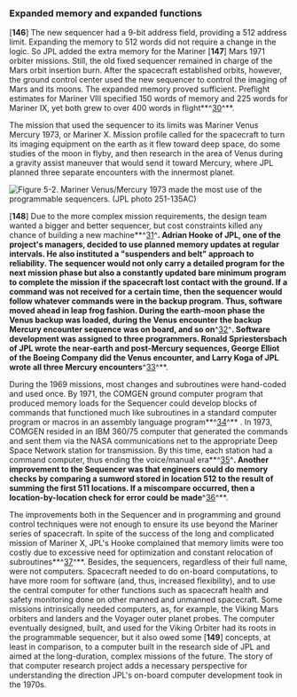 ### Expanded memory and expanded functions

\[**146**\] The new sequencer had a 9-bit address field, providing a 512
address limit. Expanding the memory to 512 words did not require a
change in the logic. So JPL added the extra memory for the Mariner
\[**147**\] Mars 1971 orbiter missions. Still, the old fixed sequencer
remained in charge of the Mars orbit insertion burn. After the
spacecraft established orbits, however, the ground control center used
the new sequencer to control the imaging of Mars and its moons. The
expanded memory proved sufficient. Preflight estimates for Mariner VIII
specified 150 words of memory and 225 words for Mariner IX, yet both
grew to over 400 words in flight**^[30](Source5.html)^**.

The mission that used the sequencer to its limits was Mariner Venus
Mercury 1973, or Mariner X. Mission profile called for the spacecraft to
turn its imaging equipment on the earth as it flew toward deep space, do
some studies of the moon in flyby, and then research in the area of
Venus during a gravity assist maneuver that would send it toward
Mercury, where JPL planned three separate encounters with the innermost
planet.

![Figure 5-2. Mariner Venus/Mercury 1973 made the most use of the
programmable sequencers. (JPL photo 251-135AC)](images/p147.jpg)

\[**148**\] Due to the more complex mission requirements, the design
team wanted a bigger and better sequencer, but cost constraints killed
any chance of building a new machine**^[31](Source5.html)^**. Adrian
Hooke of JPL, one of the project's managers, decided to use planned
memory updates at regular intervals. He also instituted a "suspenders
and belt" approach to reliability. The sequencer would not only carry a
detailed program for the next mission phase but also a constantly
updated bare minimum program to complete the mission if the spacecraft
lost contact with the ground. If a command was not received for a
certain time, then the sequencer would follow whatever commands were in
the backup program. Thus, software moved ahead in leap frog fashion.
During the earth-moon phase the Venus backup was loaded, during the
Venus encounter the backup Mercury encounter sequence was on board, and
so on**^[32](Source5.html)^**. Software development was assigned to
three programmers. Ronald Spriestersbach of JPL wrote the near-earth and
post-Mercury sequences, George Elliot of the Boeing Company did the
Venus encounter, and Larry Koga of JPL wrote all three Mercury
encounters**^[33](Source5.html)^**.

During the 1969 missions, most changes and subroutines were hand-coded
and used once. By 1971, the COMGEN ground computer program that produced
memory loads for the Sequencer could develop blocks of commands that
functioned much like subroutines in a standard computer program or
macros in an assembly language program**^[34](Source5.html)^** . In
1973, COMGEN resided in an IBM 360/75 computer that generated the
commands and sent them via the NASA communications net to the
appropriate Deep Space Network station for transmission. By this time,
each station had a command computer, thus ending the voice/manual
era**^[35](Source5.html)^**. Another improvement to the Sequencer was
that engineers could do memory checks by comparing a sumword stored in
location 512 to the result of summing the first 511 locations. If a
miscompare occurred, then a location-by-location check for error could
be made**^[36](Source5.html)^**.

The improvements both in the Sequencer and in programming and ground
control techniques were not enough to ensure its use beyond the Mariner
series of spacecraft. In spite of the success of the long and
complicated mission of Mariner X, JPL's Hooke complained that memory
limits were too costly due to excessive need for optimization and
constant relocation of subroutines**^[37](Source5.html)^**. Besides, the
sequencers, regardless of their full name, were not computers.
Spacecraft needed to do on-board computations, to have more room for
software (and, thus, increased flexibility), and to use the central
computer for other functions such as spacecraft health and safety
monitoring done on other manned and unmanned spacecraft. Some missions
intrinsically needed computers, as, for example, the Viking Mars
orbiters and landers and the Voyager outer planet probes. The computer
eventually designed, built, and used for the Viking Orbiter had its
roots in the programmable sequencer, but it also owed some \[**149**\]
concepts, at least in comparison, to a computer built in the research
side of JPL and aimed at the long-duration, complex missions of the
future. The story of that computer research project adds a necessary
perspective for understanding the direction JPL's on-board computer
development took in the 1970s.
